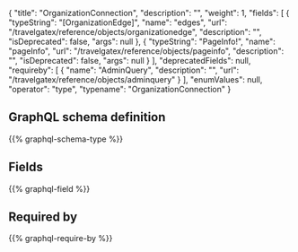 {
  "title": "OrganizationConnection",
  "description": "",
  "weight": 1,
  "fields": [
    {
      "typeString": "[OrganizationEdge]",
      "name": "edges",
      "url": "/travelgatex/reference/objects/organizationedge",
      "description": "",
      "isDeprecated": false,
      "args": null
    },
    {
      "typeString": "PageInfo!",
      "name": "pageInfo",
      "url": "/travelgatex/reference/objects/pageinfo",
      "description": "",
      "isDeprecated": false,
      "args": null
    }
  ],
  "deprecatedFields": null,
  "requireby": [
    {
      "name": "AdminQuery",
      "description": "",
      "url": "/travelgatex/reference/objects/adminquery"
    }
  ],
  "enumValues": null,
  "operator": "type",
  "typename": "OrganizationConnection"
}
## GraphQL schema definition

{{% graphql-schema-type %}}

## Fields

{{% graphql-field %}}

## Required by

{{% graphql-require-by %}}
